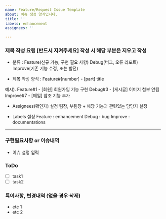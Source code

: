```yaml
---
name: Feature/Request Issue Template
about: 이슈 생성 양식입니다.
title: ''
labels: enhancement
assignees: ''

---
```


### 제목 작성 요령 [반드시 지켜주세요] 작성 시 해당 부분은 지우고 작성

- 분류 : Feature(신규 기능, 구현 필요 사항)
                Debug(버그, 오류 리포트)
                Improve(기존 기능 수정, 또는 발전)

- 제목 작성 양식 : Feature#[number] - [part] title

예시). Feature#1 - [회원] 회원가입 기능 구현
          Debug#3 - [게시글] 이미지 첨부 안됨
          Improve#7 - [메일] 참조 기능 추가

- Assignees(확인자) 설정
      팀장, 부팀장 + 해당 기능과 관련있는 담당자 설정

- Labels 설정
     Feature : enhancement
     Debug : bug
     Improve : documentations

---

### 구현필요사항 or 이슈내역
- 이슈 설명 입력

### ToDo
- [ ] task1
- [ ] task2

### 특이사항, 변경내역 ~~(없을 경우 삭제)~~
- etc 1
- etc 2
